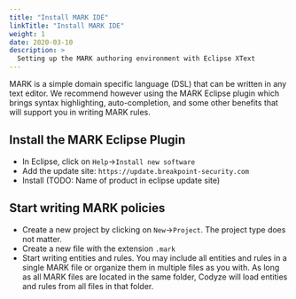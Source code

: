 ```yaml
---
title: "Install MARK IDE"
linkTitle: "Install MARK IDE"
weight: 1
date: 2020-03-10
description: >
  Setting up the MARK authoring environment with Eclipse XText
---
```


MARK is a simple domain specific language (DSL) that can be written in any text editor. We recommend however using the MARK Eclipse plugin which brings syntax highlighting, auto-completion, and some other benefits that will support you in writing MARK rules.


## Install the MARK Eclipse Plugin

* In Eclipse, click on `Help`->`Install new software`
* Add the update site: `https://update.breakpoint-security.com`
* Install (TODO: Name of product in eclipse update site)

## Start writing MARK policies

* Create a new project by clicking on `New`->`Project`. The project type does not matter.
* Create a new file with the extension `.mark`
* Start writing entities and rules. You may include all entities and rules in a single MARK file or organize them in multiple files as you with. As long as all MARK files are located in the same folder, Codyze will load entities and rules from all files in that folder.
